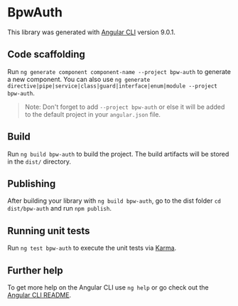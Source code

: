 # BpwAuth

This library was generated with [Angular CLI](https://github.com/angular/angular-cli) version 9.0.1.

## Code scaffolding

Run `ng generate component component-name --project bpw-auth` to generate a new component. You can also use `ng generate directive|pipe|service|class|guard|interface|enum|module --project bpw-auth`.
> Note: Don't forget to add `--project bpw-auth` or else it will be added to the default project in your `angular.json` file. 

## Build

Run `ng build bpw-auth` to build the project. The build artifacts will be stored in the `dist/` directory.

## Publishing

After building your library with `ng build bpw-auth`, go to the dist folder `cd dist/bpw-auth` and run `npm publish`.

## Running unit tests

Run `ng test bpw-auth` to execute the unit tests via [Karma](https://karma-runner.github.io).

## Further help

To get more help on the Angular CLI use `ng help` or go check out the [Angular CLI README](https://github.com/angular/angular-cli/blob/master/README.md).
